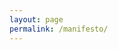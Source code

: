 ```yaml
---
layout: page
permalink: /manifesto/
---
```


<object data="/assets/manifesto.pdf" width="100%" height="1100" type='application/pdf'/></object>
